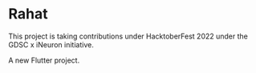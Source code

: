 # Rahat

This project is taking contributions under HacktoberFest 2022 under the GDSC x iNeuron initiative.

A new Flutter project.

